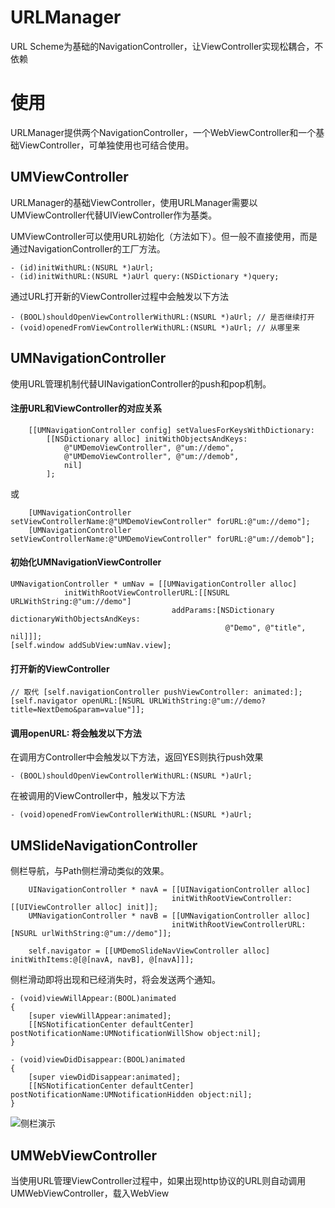 URLManager
====
URL Scheme为基础的NavigationController，让ViewController实现松耦合，不依赖

使用
====
URLManager提供两个NavigationController，一个WebViewController和一个基础ViewController，可单独使用也可结合使用。

UMViewController
----
URLManager的基础ViewController，使用URLManager需要以UMViewController代替UIViewController作为基类。

UMViewController可以使用URL初始化（方法如下）。但一般不直接使用，而是通过NavigationController的工厂方法。

```
- (id)initWithURL:(NSURL *)aUrl;
- (id)initWithURL:(NSURL *)aUrl query:(NSDictionary *)query;
```

通过URL打开新的ViewController过程中会触发以下方法

```
- (BOOL)shouldOpenViewControllerWithURL:(NSURL *)aUrl; // 是否继续打开
- (void)openedFromViewControllerWithURL:(NSURL *)aUrl; // 从哪里来
```

UMNavigationController
----
使用URL管理机制代替UINavigationController的push和pop机制。

#### 注册URL和ViewController的对应关系

```
    [[UMNavigationController config] setValuesForKeysWithDictionary:
    	[[NSDictionary alloc] initWithObjectsAndKeys:
			@"UMDemoViewController", @"um://demo",
			@"UMDemoViewController", @"um://demob",
			nil]
		];
```

或

```
    [UMNavigationController setViewControllerName:@"UMDemoViewController" forURL:@"um://demo"];
    [UMNavigationController setViewControllerName:@"UMDemoViewController" forURL:@"um://demob"];
```

#### 初始化UMNavigationViewController

```
UMNavigationController * umNav = [[UMNavigationController alloc]
			initWithRootViewControllerURL:[[NSURL URLWithString:@"um://demo"]
									addParams:[NSDictionary dictionaryWithObjectsAndKeys:
												@"Demo", @"title", nil]]];
[self.window addSubView:umNav.view];
```

#### 打开新的ViewController

```
// 取代 [self.navigationController pushViewController: animated:];
[self.navigator openURL:[NSURL URLWithString:@"um://demo?title=NextDemo&param=value"]];
```

#### 调用openURL: 将会触发以下方法

在调用方Controller中会触发以下方法，返回YES则执行push效果

```
- (BOOL)shouldOpenViewControllerWithURL:(NSURL *)aUrl;
```

在被调用的ViewController中，触发以下方法

```
- (void)openedFromViewControllerWithURL:(NSURL *)aUrl;
```

UMSlideNavigationController
----
侧栏导航，与Path侧栏滑动类似的效果。

```
	UINavigationController * navA = [[UINavigationController alloc]
									initWithRootViewController:[[UIViewController alloc] init]];
	UMNavigationController * navB = [[UMNavigationController alloc]
									initWithRootViewControllerURL:[NSURL urlWithString:@"um://demo"]];

    self.navigator = [[UMDemoSlideNavViewController alloc] initWithItems:@[@[navA, navB], @[navA]]];
```
侧栏滑动即将出现和已经消失时，将会发送两个通知。

```
- (void)viewWillAppear:(BOOL)animated
{
    [super viewWillAppear:animated];
    [[NSNotificationCenter defaultCenter] postNotificationName:UMNotificationWillShow object:nil];
}

- (void)viewDidDisappear:(BOOL)animated
{
    [super viewDidDisappear:animated];
    [[NSNotificationCenter defaultCenter] postNotificationName:UMNotificationHidden object:nil];
}
```

![侧栏演示](http://pic.yupoo.com/gaosboy_v/CwmNfGn2/tW3ok.png)

UMWebViewController
----
当使用URL管理ViewController过程中，如果出现http协议的URL则自动调用UMWebViewController，载入WebView
